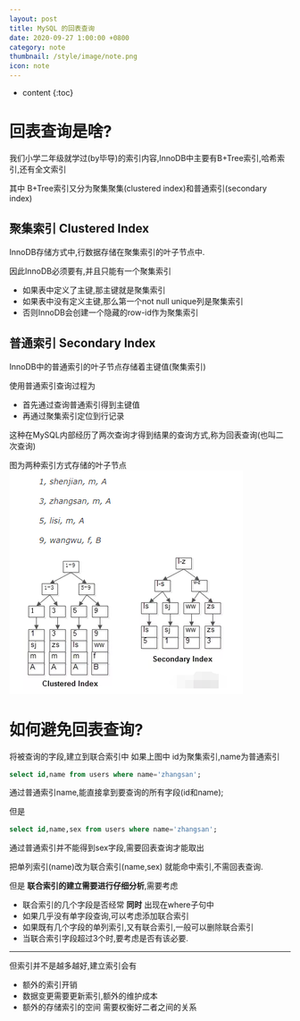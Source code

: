 ```yaml
---
layout: post
title: MySQL 的回表查询
date: 2020-09-27 1:00:00 +0800
category: note
thumbnail: /style/image/note.png
icon: note
---
```


* content
{:toc}


# 回表查询是啥?
我们小学二年级就学过(by毕导)的索引内容,InnoDB中主要有B+Tree索引,哈希索引,还有全文索引

其中 B+Tree索引又分为聚集聚集(clustered index)和普通索引(secondary index)

## 聚集索引 Clustered Index
InnoDB存储方式中,行数据存储在聚集索引的叶子节点中.

因此InnoDB必须要有,并且只能有一个聚集索引
* 如果表中定义了主键,那主键就是聚集索引
* 如果表中没有定义主键,那么第一个not null unique列是聚集索引
* 否则InnoDB会创建一个隐藏的row-id作为聚集索引

## 普通索引 Secondary Index
InnoDB中的普通索引的叶子节点存储着主键值(聚集索引)

使用普通索引查询过程为
* 首先通过查询普通索引得到主键值
* 再通过聚集索引定位到行记录

这种在MySQL内部经历了两次查询才得到结果的查询方式,称为回表查询(也叫二次查询)


图为两种索引方式存储的叶子节点
![](img/index.png)



# 如何避免回表查询?
将被查询的字段,建立到联合索引中
如果上图中 id为聚集索引,name为普通索引
```SQL
select id,name from users where name='zhangsan';
```
通过普通索引name,能直接拿到要查询的所有字段(id和name);

但是
```SQL
select id,name,sex from users where name='zhangsan';
```
通过普通索引并不能得到sex字段,需要回表查询才能取出

把单列索引(name)改为联合索引(name,sex) 就能命中索引,不需回表查询.



但是 **联合索引的建立需要进行仔细分析**,需要考虑
* 联合索引的几个字段是否经常 **同时** 出现在where子句中
* 如果几乎没有单字段查询,可以考虑添加联合索引
* 如果既有几个字段的单列索引,又有联合索引,一般可以删除联合索引
* 当联合索引字段超过3个时,要考虑是否有该必要.
*******

但索引并不是越多越好,建立索引会有
* 额外的索引开销
* 数据变更需要更新索引,额外的维护成本
* 额外的存储索引的空间
需要权衡好二者之间的关系